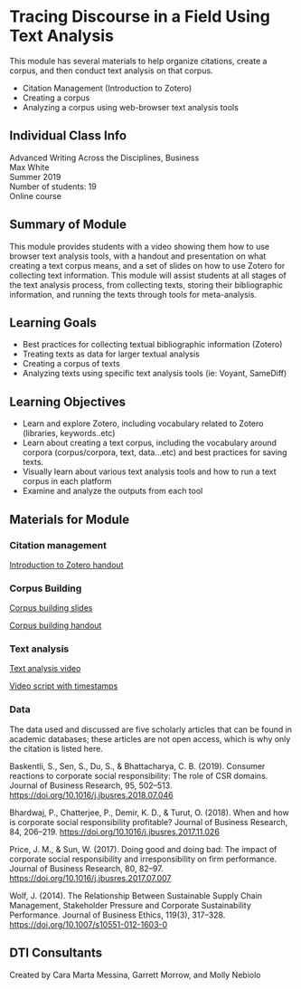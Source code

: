 # Tracing Discourse in a Field Using Text Analysis
This module has several materials to help organize citations, create a corpus, and then conduct text analysis on that corpus. 


- Citation Management (Introduction to Zotero)
- Creating a corpus
- Analyzing a corpus using web-browser text analysis tools

## Individual Class Info
Advanced Writing Across the Disciplines, Business
<br>
Max White
<br>
Summer 2019
<br>
Number of students: 19
<br>
Online course

## Summary of Module
This module provides students with a video showing them how to use browser text analysis tools, with a handout and presentation on what creating a text corpus means, and a set of slides on how to use Zotero for collecting text information. This module will assist students at all stages of the text analysis process, from collecting texts, storing their bibliographic information, and running the texts through tools for meta-analysis. 

## Learning Goals
- Best practices for collecting textual bibliographic information (Zotero)
- Treating texts as data for larger textual analysis
- Creating a corpus of texts
- Analyzing texts using specific text analysis tools (ie: Voyant, SameDiff) 


## Learning Objectives
- Learn and explore Zotero, including vocabulary related to Zotero (libraries, keywords..etc)
- Learn about creating a text corpus, including the vocabulary around corpora (corpus/corpora, text, data...etc) and best practices for saving texts. 
- Visually learn about various text analysis tools and how to run a text corpus in each platform
- Examine and analyze the outputs from each tool 


## Materials for Module

### Citation management

[Introduction to Zotero handout](https://github.com/NULabNortheastern/digitalassignmentshowcase/blob/master/text-analysis/su19-white-engw3304-textanalysis/citation_management_handout.pdf)

### Corpus Building

[Corpus building slides](https://github.com/NULabNortheastern/digitalassignmentshowcase/blob/master/text-analysis/su19-white-engw3304-textanalysis/corpus_building_slides.pdf)

[Corpus building handout](https://github.com/NULabNortheastern/digitalassignmentshowcase/blob/master/text-analysis/su19-white-engw3304-textanalysis/corpus_building_handout.pdf)

### Text analysis

[Text analysis video]( https://youtu.be/4PTI1jmt25M)

[Video script with timestamps](https://github.com/NULabNortheastern/digitalassignmentshowcase/blob/master/text-analysis/su19-white-engw3304-textanalysis/text_analysis_script.pdf)


### Data
The data used and discussed are five scholarly articles that can be found in academic databases; these articles are not open access, which is why only the citation is listed here.

Baskentli, S., Sen, S., Du, S., & Bhattacharya, C. B. (2019). Consumer reactions to corporate social responsibility: The role of CSR domains. Journal of Business Research, 95, 502–513. https://doi.org/10.1016/j.jbusres.2018.07.046

Bhardwaj, P., Chatterjee, P., Demir, K. D., & Turut, O. (2018). When and how is corporate social responsibility profitable? Journal of Business Research, 84, 206–219. https://doi.org/10.1016/j.jbusres.2017.11.026

Price, J. M., & Sun, W. (2017). Doing good and doing bad: The impact of corporate social responsibility and irresponsibility on firm performance. Journal of Business Research, 80, 82–97. https://doi.org/10.1016/j.jbusres.2017.07.007

Wolf, J. (2014). The Relationship Between Sustainable Supply Chain Management, Stakeholder Pressure and Corporate Sustainability Performance. Journal of Business Ethics, 119(3), 317–328. https://doi.org/10.1007/s10551-012-1603-0

## DTI Consultants
Created by Cara Marta Messina, Garrett Morrow, and Molly Nebiolo
